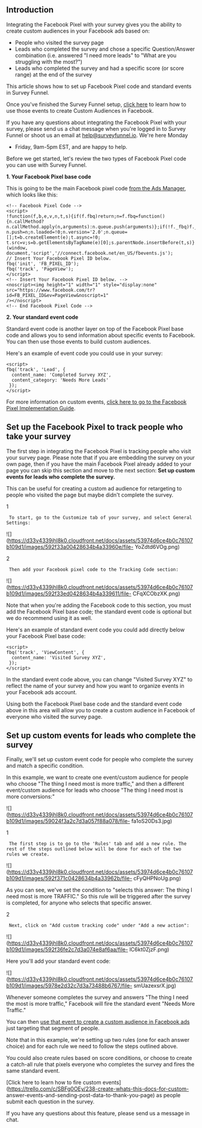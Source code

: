 ##  Introduction

Integrating the Facebook Pixel with your survey gives you the ability to
create custom audiences in your Facebook ads based on:

  * People who visited the survey page
  * Leads who completed the survey and chose a specific Question/Answer combination (i.e. answered "I need more leads" to "What are you struggling with the most?")
  * Leads who completed the survey and had a specific score (or score range) at the end of the survey

This article shows how to set up Facebook Pixel code and standard events in
Survey Funnel.

Once you've finished the Survey Funnel setup, [click
here](https://www.facebook.com/business/help/666509013483225) to learn how to
use those events to create Custom Audiences in Facebook.

If you have any questions about integrating the Facebook Pixel with your
survey, please send us a chat message when you're logged in to Survey Funnel
or shoot us an email at
[help@surveyfunnel.io](mailto:mailto:help@surveyfunnel.io). We're here Monday
- Friday, 9am-5pm EST, and are happy to help.

Before we get started, let's review the two types of Facebook Pixel code you
can use with Survey Funnel.

**1\. Your Facebook Pixel base code**

This is going to be the main Facebook pixel code  [from the Ads
Manager](https://www.facebook.com/ads/manager/pixel/facebook_pixel), which
looks like this:

    
    
    <!-- Facebook Pixel Code -->
    <script>
    !function(f,b,e,v,n,t,s){if(f.fbq)return;n=f.fbq=function(){n.callMethod?
    n.callMethod.apply(n,arguments):n.queue.push(arguments)};if(!f._fbq)f._fbq=n;
    n.push=n;n.loaded=!0;n.version='2.0';n.queue=[];t=b.createElement(e);t.async=!0;
    t.src=v;s=b.getElementsByTagName(e)[0];s.parentNode.insertBefore(t,s)}(window,
    document,'script','//connect.facebook.net/en_US/fbevents.js');
    // Insert Your Facebook Pixel ID below.
    fbq('init', 'FB_PIXEL_ID');
    fbq('track', 'PageView');
    </script>
    <!-- Insert Your Facebook Pixel ID below. -->
    <noscript><img height="1" width="1" style="display:none"
    src="https://www.facebook.com/tr?id=FB_PIXEL_ID&ev=PageView&noscript=1"
    /></noscript>
    <!-- End Facebook Pixel Code -->
    

**2\. Your standard event code**

Standard event code is another layer on top of the Facebook Pixel base code
and allows you to send information about specific events to Facebook. You can
then use those events to build custom audiences.

Here's an example of event code you could use in your survey:

    
    
    <script>
    fbq('track', 'Lead', {
      content_name: 'Completed Survey XYZ',
      content_category: 'Needs More Leads'
     });
    </script>
    

For more information on custom events,  [click here to go to the Facebook
Pixel Implementation
Guide](https://www.facebook.com/business/help/952192354843755?helpref=faq_content#addeventcode).

## Set up the Facebook Pixel to track people who take your survey

The first step in integrating the Facebook Pixel is tracking people who visit
your survey page. Please note that if you are embedding the survey on your own
page, then if you have the main Facebook Pixel already added to your page you
can skip this section and move to the next section:  **Set up custom events
for leads who complete the survey.**

This can be useful for creating a custom ad audience for retargeting to people
who visited the page but maybe didn't complete the survey.

1

     To start, go to the Customize tab of your survey, and select General Settings: 

![](https://d33v4339jhl8k0.cloudfront.net/docs/assets/53974d6ce4b0c76107b109d1/images/592f33a00428634b4a33960e/file-
YoZdtd6VOg.png)

2

     Then add your Facebook pixel code to the Tracking Code section: 

![](https://d33v4339jhl8k0.cloudfront.net/docs/assets/53974d6ce4b0c76107b109d1/images/592f33ed0428634b4a339611/file-
CFqXCObzXK.png)

Note that when you're adding the Facebook code to this section, you  must add
the Facebook Pixel base code; the standard event code is optional but we do
recommend using it as well.

Here's an example of standard event code you could add directly below your
Facebook Pixel base code:

    
    
    <script>
    fbq('track', 'ViewContent', {
      content_name: 'Visited Survey XYZ',
     });
    </script>
    		

In the standard event code above, you can change "Visited Survey XYZ" to
reflect the name of your survey and how you want to organize events in your
Facebook ads account.

Using both the Facebook Pixel base code and the standard event code above in
this area will allow you to create a custom audience in Facebook of everyone
who visited the survey page.

## Set up custom events for leads who complete the survey

Finally, we'll set up custom event code for people who complete the survey and
match a specific condition.

In this example, we want to create one event/custom audience for people who
choose "The thing I need most is more traffic," and then a different
event/custom audience for leads who choose "The thing I need most is more
conversions:"

![](https://d33v4339jhl8k0.cloudfront.net/docs/assets/53974d6ce4b0c76107b109d1/images/59024f3a2c7d3a057f88a078/file-
fa1oS20Ds3.jpg)

1

     The first step is to go to the 'Rules' tab and add a new rule. The rest of the steps outlined below will be done for each of the two rules we create. 
![](https://d33v4339jhl8k0.cloudfront.net/docs/assets/53974d6ce4b0c76107b109d1/images/592f371c0428634b4a33962b/file-
cFyQHPNoUg.png)

As you can see, we've set the condition to "selects this answer: The thing I
need most is more TRAFFIC." So this rule will be triggered after the survey is
completed, for anyone who selects that specific answer.

2

     Next, click on "Add custom tracking code" under "Add a new action": 

![](https://d33v4339jhl8k0.cloudfront.net/docs/assets/53974d6ce4b0c76107b109d1/images/592f36fe2c7d3a074e8af6aa/file-
lC6kt0ZjzF.png)

Here you'll add your  standard event code:

![](https://d33v4339jhl8k0.cloudfront.net/docs/assets/53974d6ce4b0c76107b109d1/images/5978e2d32c7d3a73488b6767/file-
smUazexsrX.jpg)

Whenever someone completes the survey and answers "The thing I need the most
is more traffic," Facebook will fire the standard event "Needs More Traffic."

You can then [use that event to create a custom audience in Facebook
ads](https://www.facebook.com/business/help/666509013483225) just targeting
that segment of people.

Note that in this example, we're setting up two rules (one for each answer
choice) and for each rule we need to follow the steps outlined above.

You could also create rules based on score conditions, or choose to create a
catch-all rule that pixels everyone who completes the survey and fires the
same standard event.

[Click here to learn how to fire custom
events](https://trello.com/c/SBFg0OEy/238-create-whats-this-docs-for-custom-
answer-events-and-sending-post-data-to-thank-you-page) as people submit each
question in the survey.

If you have any questions about this feature, please send us a message in
chat.

